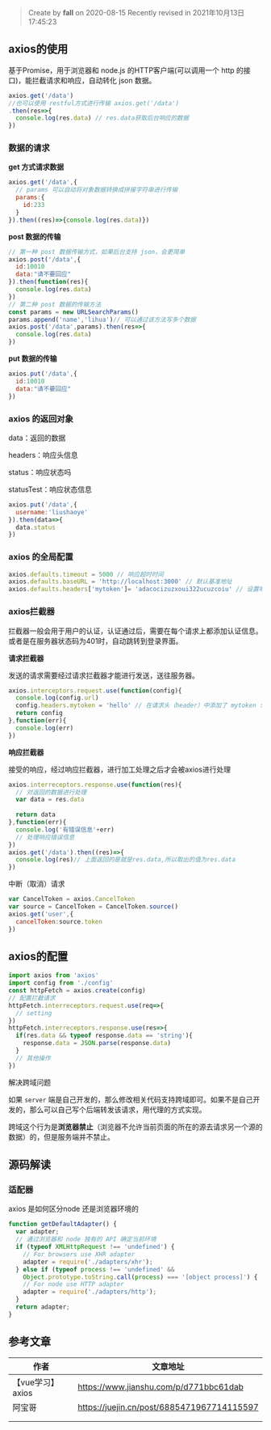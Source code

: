 > Create by **fall** on 2020-08-15
> Recently revised in 2021年10月13日17:45:23

## axios的使用

基于Promise，用于浏览器和 node.js 的HTTP客户端(可以调用一个 http 的接口)，能拦截请求和响应，自动转化 json 数据。

```js
axios.get('/data')
//也可以使用 restful方式进行传输 axios.get('/data')
.then(res=>{
  console.log(res.data) // res.data获取后台响应的数据
})
```

### 数据的请求

**get 方式请求数据**

```js
axios.get('/data',{
  // params 可以自动将对象数据转换成拼接字符串进行传输
  params:{
    id:233
  }
}).then((res)=>{console.log(res.data)})
```

**post 数据的传输**

```js
// 第一种 post 数据传输方式，如果后台支持 json，会更简单
axios.post('/data',{
  id:10010
  data:"请不要回应"
}).then(function(res){
  console.log(res.data)
})
// 第二种 post 数据的传输方法
const params = new URLSearchParams()
params.append('name','lihua')// 可以通过该方法写多个数据
axios.post('/data',params).then(res=>{
  console.log(res.data)
})
```

**put 数据的传输**

```js
axios.put('/data',{
  id:10010
  data:"请不要回应"
})
```

### axios 的返回对象

data：返回的数据

headers：响应头信息

status：响应状态吗

statusTest：响应状态信息

```js
axios.put('/data',{
  username:'liushaoye'
}).then(data=>{
  data.status
})
```

### axios 的全局配置

```js
axios.defaults.timeout = 5000 // 响应超时时间
axios.defaults.baseURL = 'http://localhost:3000' // 默认基准地址
axios.defaults.headers['mytoken']= 'adacocizuzxoui322ucuzcoiu' // 设置响应头
```

### axios拦截器

拦截器一般会用于用户的认证，认证通过后，需要在每个请求上都添加认证信息。或者是在服务器状态码为401时，自动跳转到登录界面。

**请求拦截器**

发送的请求需要经过请求拦截器才能进行发送，送往服务器。

```js
axios.interceptors.request.use(function(config){
  console.log(config.url)
  config.headers.mytoken = 'hello' // 在请求头（header）中添加了 mytoken : hello
  return config
},function(err){
  console.log(err)
})
```

**响应拦截器**

接受的响应，经过响应拦截器，进行加工处理之后才会被axios进行处理

```js
axios.interreceptors.response.use(function(res){
  // 对返回的数据进行处理
  var data = res.data
  
  return data
},function(err){
  console.log('有错误信息'+err)
  // 处理响应错误信息
})
axios.get('/data').then((res)=>{
  console.log(res)// 上面返回的是就是res.data,所以取出的值为res.data
})
```

中断（取消）请求

```js
var CancelToken = axios.CancelToken
var source = CancelToken = CancelToken.source()
axios.get('user',{
  cancelToken:source.token
})
```

## axios的配置

```js
import axios from 'axios'
import config from './config'
const httpFetch = axios.create(config)
// 配置拦截请求
httpFetch.interreceptors.request.use(req=>{
  // setting
})
httpFetch.interreceptors.response.use(res=>{
  if(res.data && typeof response.data == 'string'){
    response.data = JSON.parse(response.data)
  }
  // 其他操作
})
```

解决跨域问题

如果 `server` 端是自己开发的，那么修改相关代码支持跨域即可。如果不是自己开发的，那么可以自己写个后端转发该请求，用代理的方式实现。

跨域这个行为是**浏览器禁止**（浏览器不允许当前页面的所在的源去请求另一个源的数据）的，但是服务端并不禁止。

## 源码解读

### 适配器

axios 是如何区分node 还是浏览器环境的

```js
function getDefaultAdapter() {
  var adapter;
  // 通过浏览器和 node 独有的 API 确定当前环境
  if (typeof XMLHttpRequest !== 'undefined') {
    // For browsers use XHR adapter
    adapter = require('./adapters/xhr');
  } else if (typeof process !== 'undefined' && 
    Object.prototype.toString.call(process) === '[object process]') {
    // For node use HTTP adapter
    adapter = require('./adapters/http');
  }
  return adapter;
}
```



## 参考文章

| 作者             | 文章地址                                   |
| ---------------- | ------------------------------------------ |
| 【vue学习】axios | https://www.jianshu.com/p/d771bbc61dab     |
| 阿宝哥           | https://juejin.cn/post/6885471967714115597 |
|                  |                                            |
|                  |                                            |

